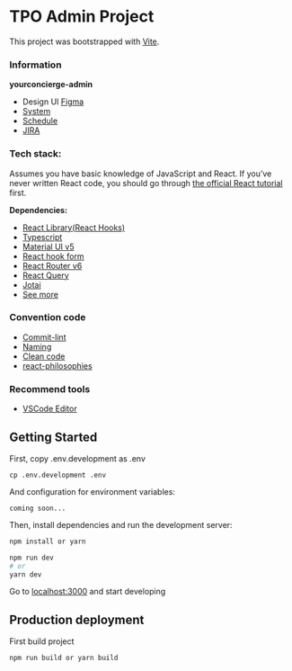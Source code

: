 # TPO Admin Project

This project was bootstrapped with [Vite](https://vitejs.dev/).

### Information

**yourconcierge-admin**

- Design UI [Figma](https://www.figma.com/file/TXSqPm3yLJ3qUIIRP1lPJ0/TPO_%E3%83%AF%E3%82%A4%E3%83%A4%E3%83%BC?node-id=0%3A1)
- [System](https://drive.google.com/drive/u/1/folders/1gfGyrwOXwyWLtO6aN5i9xHLjZekbaOuW)
- [Schedule](https://docs.google.com/spreadsheets/d/1JoL_czaDi7ZagGN_xPW6_ceCwoAwRv37QCaecF4n1yw/edit#gid=787151627)
- [JIRA](https://wur-inc.atlassian.net/jira/software/projects/TPO/boards/2)

### Tech stack:

Assumes you have basic knowledge of JavaScript and React. If you’ve never written React code, you should go through [the official React tutorial](https://reactjs.org/tutorial/tutorial.html) first.

**Dependencies:**

- [React Library(React Hooks)](https://reactjs.org/docs/hooks-intro.html)
- [Typescript](https://www.typescriptlang.org/)
- [Material UI v5](https://mui.com/)
- [React hook form](https://react-hook-form.com/)
- [React Router v6](https://github.com/remix-run/react-router/blob/v6.0.0-beta.8/docs/getting-started/quick-start.md)
- [React Query](https://react-query.tanstack.com/)
- [Jotai](https://jotai.pmnd.rs/docs/basics/concepts)
- [See more](package.json)

### Convention code

- [Commit-lint](https://github.com/conventional-changelog/commitlint)
- [Naming](https://github.com/kettanaito/naming-cheatsheet)
- [Clean code](https://github.com/ryanmcdermott/clean-code-javascript#table-of-contents)
- [react-philosophies](https://github.com/mithi/react-philosophies)

### Recommend tools
- [VSCode Editor](https://code.visualstudio.com/)

## Getting Started

First, copy .env.development as .env

```
cp .env.development .env
```

And configuration for environment variables:

```
coming soon...
```

Then, install dependencies and run the development server:

```bash
npm install or yarn
```

```bash
npm run dev
# or
yarn dev
```

Go to [localhost:3000](http://localhost:3000) and start developing

## Production deployment
First build project

```bash
npm run build or yarn build
```
